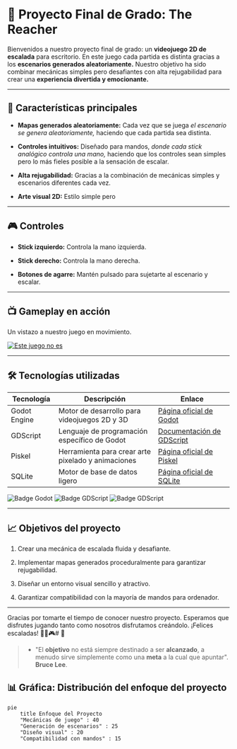 
  

# 🧗 Proyecto Final de Grado: The Reacher

  

Bienvenidos a nuestro proyecto final de grado: un **videojuego 2D de escalada** para escritorio. En este juego cada partida es distinta gracias a los **escenarios generados aleatoriamente.** Nuestro objetivo ha sido combinar mecánicas simples pero desafiantes con alta rejugabilidad para crear una **experiencia divertida y emocionante.**

  

----------

  

## 🚀 Características principales

  

-  **Mapas generados aleatoriamente:** Cada vez que se juega *el escenario se genera aleatoriamente,* haciendo que cada partida sea distinta.

-  **Controles intuitivos:** Diseñado para mandos, *donde cada stick analógico controla una mano,* haciendo que los controles sean simples pero lo más fieles posible a la sensación de escalar.

-  **Alta rejugabilidad:** Gracias a la combinación de mecánicas simples y escenarios diferentes cada vez.

-  **Arte visual 2D:** Estilo simple pero

  

----------

  

## 🎮 Controles

  

-  **Stick izquierdo:** Controla la mano izquierda.

-  **Stick derecho:** Controla la mano derecha.

-  **Botones de agarre:** Mantén pulsado para sujetarte al escenario y escalar.

---------- 

## 📺 Gameplay en acción
 
Un vistazo a nuestro juego en movimiento.

[![Este juego no es](image.png)](https://www.youtube.com/watch?v=M12CcxuWAaI)

----------

  

## 🛠️ Tecnologías utilizadas

| Tecnología       | Descripción                                      | Enlace                                                                 |
|------------------|--------------------------------------------------|-----------------------------------------------------------------------|
| Godot Engine     | Motor de desarrollo para videojuegos 2D y 3D     | [Página oficial de Godot](https://godotengine.org/)                  |
| GDScript         | Lenguaje de programación específico de Godot      | [Documentación de GDScript](https://docs.godotengine.org/en/stable/) |
| Piskel        | Herramienta para crear arte pixelado y animaciones| [Página oficial de Piskel](https://www.piskelapp.com)              |
| SQLite           | Motor de base de datos ligero                    | [Página oficial de SQLite](https://www.sqlite.org/)                  |

  

![Badge Godot](https://img.shields.io/badge/Godot%20Engine-478CBF?logo=godotengine&logoColor=fff&style=flat) ![Badge GDScript](https://img.shields.io/badge/GDScript-8D3F5C?style=flat&logo=godot-engine&logoColor=white) ![Badge GDScript](https://img.shields.io/badge/SQLite-003B57?style=flat-square&logo=SQLite&logoColor=white)

  

----------

  

## 📈 Objetivos del proyecto

  

1. Crear una mecánica de escalada fluida y desafiante.

2. Implementar mapas generados proceduralmente para garantizar rejugabilidad.

3. Diseñar un entorno visual sencillo y atractivo.

4. Garantizar compatibilidad con la mayoría de mandos para ordenador.
 
----------



 
  

Gracias por tomarte el tiempo de conocer nuestro proyecto. Esperamos que disfrutes jugando tanto como nosotros disfrutamos creándolo. ¡Felices escaladas! 🧗‍♂️🎮# 🧗

  

>- "El **objetivo** no está siempre destinado a ser **alcanzado**, a menudo sirve simplemente como una **meta** a la cual que apuntar". **Bruce Lee**.


    
    
## 📊 Gráfica: Distribución del enfoque del proyecto

```mermaid
pie
    title Enfoque del Proyecto
    "Mecánicas de juego" : 40
    "Generación de escenarios" : 25
    "Diseño visual" : 20
    "Compatibilidad con mandos" : 15
